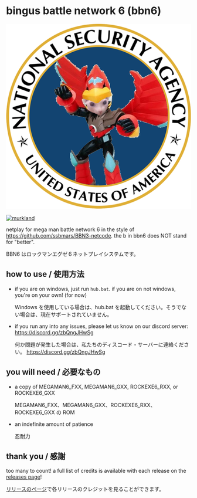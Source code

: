 # bingus battle network 6 (bbn6)

![bingus battle network 6](logo.png)

[![murkland](https://discordapp.com/api/guilds/936475149069336596/widget.png?style=shield)](https://discord.gg/zbQngJHwSg)

netplay for mega man battle network 6 in the style of https://github.com/ssbmars/BBN3-netcode. the b in bbn6 does NOT stand for "better".

BBN6 はロックマンエグゼ６ネットプレイシステムです。

## how to use / 使用方法

-   if you are on windows, just run `hub.bat`. if you are on not windows, you're on your own! (for now)

    Windows を使用している場合は、hub.bat を起動してください。そうでない場合は、現在サポートされていません。

-   if you run any into any issues, please let us know on our discord server: https://discord.gg/zbQngJHwSg

    何か問題が発生した場合は、私たちのディスコード・サーバーに連絡ください。 https://discord.gg/zbQngJHwSg

## you will need / 必要なもの

-   a copy of MEGAMAN6_FXX, MEGAMAN6_GXX, ROCKEXE6_RXX, or ROCKEXE6_GXX

    MEGAMAN6_FXX、MEGAMAN6_GXX、ROCKEXE6_RXX、ROCKEXE6_GXX の ROM

-   an indefinite amount of patience

    忍耐力

## thank you / 感謝

too many to count! a full list of credits is available with each release on the [releases page](https://github.com/murkland/bbn6/releases)!

[リリースのページ](https://github.com/murkland/bbn6/releases)で各リリースのクレジットを見ることができます。
